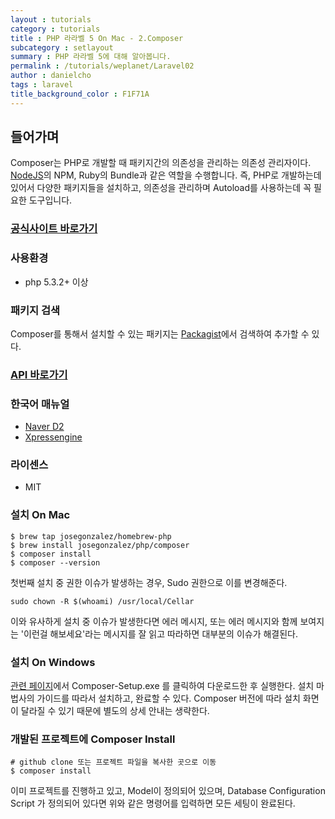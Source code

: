 ```yaml
---
layout : tutorials
category : tutorials
title : PHP 라라벨 5 On Mac - 2.Composer
subcategory : setlayout
summary : PHP 라라벨 5에 대해 알아봅니다.
permalink : /tutorials/weplanet/Laravel02
author : danielcho
tags : laravel
title_background_color : F1F71A
---
```






## 들어가며

Composer는 PHP로 개발할 때 패키지간의 의존성을 관리하는 의존성 관리자이다. [NodeJS](https://nodejs.org)의 NPM, Ruby의 Bundle과 같은 역할을 수행합니다. 즉, PHP로 개발하는데 있어서 다양한 패키지들을 설치하고, 의존성을 관리하며 Autoload를 사용하는데 꼭 필요한 도구입니다.

### [공식사이트 바로가기](https://getcomposer.org/)



### 사용환경

* php 5.3.2+ 이상



### 패키지 검색
Composer를 통해서 설치할 수 있는 패키지는 [Packagist](https://packagist.org/)에서 검색하여 추가할 수 있다. 

### [API 바로가기](https://getcomposer.org/apidoc/master/index.html)



### 한국어 매뉴얼

* [Naver D2](https://developers.naver.com/main/)
* [Xpressengine](https://www.xpressengine.com/)



### 라이센스

* MIT



### 설치 On Mac
```
$ brew tap josegonzalez/homebrew-php
$ brew install josegonzalez/php/composer
$ composer install
$ composer --version
```

첫번째 설치 중 권한 이슈가 발생하는 경우, Sudo 권한으로 이를 변경해준다. 

`sudo chown -R $(whoami) /usr/local/Cellar`

이와 유사하게 설치 중 이슈가 발생한다면 에러 메시지, 또는 에러 메시지와 함께 보여지는 '이런걸 해보세요'라는 메시지를 잘 읽고 따라하면 대부분의 이슈가 해결된다.



### 설치 On Windows

[관련 페이지](http://getcomposer.org/download)에서 Composer-Setup.exe 를 클릭하여 다운로드한 후 실행한다. 설치 마법사의 가이드를 따라서 설치하고, 완료할 수 있다. Composer 버전에 따라 설치 화면이 달라질 수 있기 때문에 별도의 상세 안내는 생략한다.



### 개발된 프로젝트에 Composer Install
```
# github clone 또는 프로젝트 파일을 복사한 곳으로 이동
$ composer install
```
이미 프로젝트를 진행하고 있고, Model이 정의되어 있으며, Database Configuration Script 가 정의되어 있다면 위와 같은 명령어를 입력하면 모든 세팅이 완료된다.